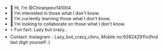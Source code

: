 - 👋 Hi, I’m @Chiranjeevi141004
- 👀 I’m interested in those what I don't know.
- 🌱 I’m currently learning those what I don't know. 
- 💞️ I’m looking to collaborate on those what I don't know.
- ⚡ Fun fact: Lazy but crazy..
- Contact: Instagram - Lazy_but_crazy_chiru, Mobile no:939242911x(find last digit yourself :)

<!---
Chiranjeevi141004/Chiranjeevi141004 is a ✨ special ✨ repository because its `README.md` (this file) appears on your GitHub profile.
You can click the Preview link to take a look at your changes.
--->
